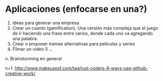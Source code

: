 # Aplicaciones (enfocarse en una?)
1. Ideas para generar una empresa
2. Crear un cuento (gamification). Una cersión más compleja que el juego de ir haciendo una frase entre varios, donde cada uno va agregando una palabra.
3. Crear o proponer tramas alternativas para películas y series
4. Filmar un video
5 ...

n. Brainstorming en general

n+1. http://www.makeuseof.com/tag/just-coders-9-ways-use-github-creative-work/
